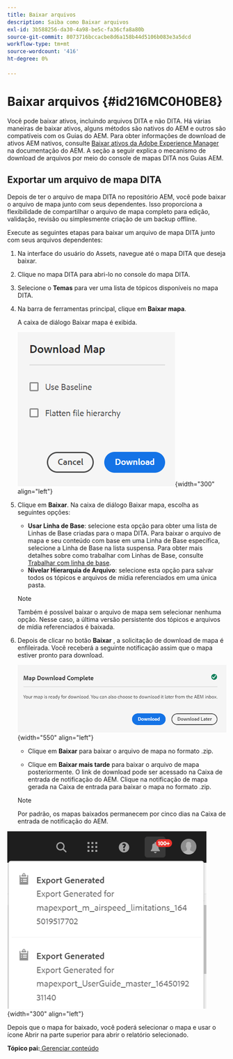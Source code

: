 ```yaml
---
title: Baixar arquivos
description: Saiba como Baixar arquivos
exl-id: 3b588256-da30-4a98-be5c-fa36cfa8a80b
source-git-commit: 8073716bccacbe8d6a158b44d5106b083e3a5dcd
workflow-type: tm+mt
source-wordcount: '416'
ht-degree: 0%

---
```


# Baixar arquivos {#id216MC0H0BE8}

Você pode baixar ativos, incluindo arquivos DITA e não DITA. Há várias maneiras de baixar ativos, alguns métodos são nativos do AEM e outros são compatíveis com os Guias do AEM. Para obter informações de download de ativos AEM nativos, consulte [Baixar ativos da Adobe Experience Manager](https://experienceleague.adobe.com/docs/experience-manager-cloud-service/assets/manage/download-assets-from-aem.html) na documentação do AEM. A seção a seguir explica o mecanismo de download de arquivos por meio do console de mapas DITA nos Guias AEM.

## Exportar um arquivo de mapa DITA

Depois de ter o arquivo de mapa DITA no repositório AEM, você pode baixar o arquivo de mapa junto com seus dependentes. Isso proporciona a flexibilidade de compartilhar o arquivo de mapa completo para edição, validação, revisão ou simplesmente criação de um backup offline.

Execute as seguintes etapas para baixar um arquivo de mapa DITA junto com seus arquivos dependentes:

1. Na interface do usuário do Assets, navegue até o mapa DITA que deseja baixar.

1. Clique no mapa DITA para abri-lo no console do mapa DITA.

1. Selecione o **Temas** para ver uma lista de tópicos disponíveis no mapa DITA.

1. Na barra de ferramentas principal, clique em **Baixar mapa**.

   A caixa de diálogo Baixar mapa é exibida.

   ![](images/download-map.png){width="300" align="left"}

1. Clique em **Baixar**. Na caixa de diálogo Baixar mapa, escolha as seguintes opções:

   - **Usar Linha de Base**: selecione esta opção para obter uma lista de Linhas de Base criadas para o mapa DITA. Para baixar o arquivo de mapa e seu conteúdo com base em uma Linha de Base específica, selecione a Linha de Base na lista suspensa. Para obter mais detalhes sobre como trabalhar com Linhas de Base, consulte [Trabalhar com linha de base](generate-output-use-baseline-for-publishing.md#).
   - **Nivelar Hierarquia de Arquivo**: selecione esta opção para salvar todos os tópicos e arquivos de mídia referenciados em uma única pasta.

   >[!NOTE]
   >
   > Também é possível baixar o arquivo de mapa sem selecionar nenhuma opção. Nesse caso, a última versão persistente dos tópicos e arquivos de mídia referenciados é baixada.

1. Depois de clicar no botão **Baixar** , a solicitação de download de mapa é enfileirada. Você receberá a seguinte notificação assim que o mapa estiver pronto para download.

   ![](images/download-map-prompt.png){width="550" align="left"}

   - Clique em **Baixar** para baixar o arquivo de mapa no formato .zip.

   - Clique em **Baixar mais tarde** para baixar o arquivo de mapa posteriormente. O link de download pode ser acessado na Caixa de entrada de notificação do AEM. Clique na notificação de mapa gerada na Caixa de entrada para baixar o mapa no formato .zip.
   >[!NOTE]
   >
   > Por padrão, os mapas baixados permanecem por cinco dias na Caixa de entrada de notificação do AEM.

![](images/download-map-inbox.png){width="300" align="left"}

Depois que o mapa for baixado, você poderá selecionar o mapa e usar o ícone Abrir na parte superior para abrir o relatório selecionado.

**Tópico pai:**[ Gerenciar conteúdo](authoring.md)
